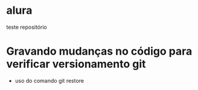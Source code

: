 # alura
teste repositório

# Gravando mudanças no código para verificar versionamento git

* uso do comando git restore